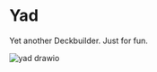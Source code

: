 # Yad

Yet another Deckbuilder. Just for fun.

![yad drawio](https://user-images.githubusercontent.com/6050746/156615024-257f34b6-08ea-4a1e-b807-c142853cd7fd.png)
